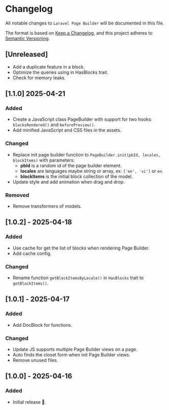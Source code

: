 # Changelog

All notable changes to `Laravel Page Builder` will be documented in this file.

The format is based on [Keep a Changelog](https://keepachangelog.com/en/1.0.0/),
and this project adheres to [Semantic Versioning](https://semver.org/spec/v2.0.0.html).

## [Unreleased]

- Add a duplicate feature in a block.
- Optimize the queries using in HasBlocks trait.
- Check for memory leaks.

## [1.1.0] 2025-04-21

### Added

- Create a JavaScript class PageBuilder with support for two hooks: `blocksRendered()` and `beforePreview()`.
- Add minified JavaScript and CSS files in the assets.

### Changed

- Replace init page builder function to `PageBuilder.init(pbId, locales, blockItems)` with parameters:
    - **pbId** is a random id of the page builder element.
    - **locales** are languages maybe string or array, ex: `['en', 'vi']` or `en`.
    - **blockItems** is the initial block collection of the model.
- Update style and add animation when drag and drop.

### Removed

- Remove transformers of models.

## [1.0.2] - 2025-04-18

### Added

- Use cache for get the list of blocks when rendering Page Builder.
- Add cache config.

### Changed

- Rename function `getBlockItemsByLocale()` in `HasBlocks` trait to `getBlockItems()`.

## [1.0.1] - 2025-04-17

### Added

- Add DocBlock for functions.

### Changed

- Update JS supports multiple Page Builder views on a page.
- Auto finds the closet form when init Page Builder views.
- Remove unused files.

## [1.0.0] - 2025-04-16

### Added

- Initial release 🎉.

